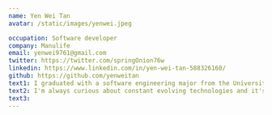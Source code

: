```yaml
---
name: Yen Wei Tan
avatar: /static/images/yenwei.jpeg

occupation: Software developer
company: Manulife
email: yenwei9761@gmail.com
twitter: https://twitter.com/springOnion76w
linkedin: https://www.linkedin.com/in/yen-wei-tan-588326160/
github: https://github.com/yenweitan
text1: I graduated with a software engineering major from the University of Central Missouri in the summer of 2020. Currently residing in Kuala Lumpur.
text2: I'm always curious about constant evolving technologies and it's relationship with societies to bring economic/political/demographic use cases or impacts across the world.
text3:
---
```

